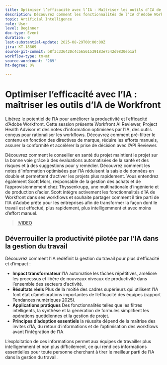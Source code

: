 ```yaml
---
title: Optimiser l’efficacité avec l’IA - Maîtriser les outils d’IA de Workfront
description: Découvrez comment les fonctionnalités de l’IA d’Adobe Workfront telles que la fonctionnalité « Catch Me Up », la synthèse et la génération de formules permettent d’automatiser les tâches, d’optimiser les workflows et de stimuler la productivité.
topic: Artificial Intelligence
role: User
level: Beginner
doc-type: Event
duration: 0
last-substantial-update: 2025-08-29T00:00:00Z
jira: KT-18869
source-git-commit: b8f3c336420c4c56561539183e7542d9830eb1af
workflow-type: tm+mt
source-wordcount: '289'
ht-degree: 0%

---
```



# Optimiser l’efficacité avec l’IA : maîtriser les outils d’IA de Workfront

Libérez le potentiel de l’IA pour améliorer la productivité et l’efficacité d’Adobe Workfront. Cette session présente Workfront AI Reviewer, Project Health Advisor et des notes d’information optimisées par l’IA, des outils conçus pour rationaliser les workflows. Découvrez comment pré-filtrer le contenu en fonction des directives de marque, réduire les efforts manuels, assurer la conformité et accélérer la prise de décision avec l’API Reviewer.

Découvrez comment le conseiller en santé du projet maintient le projet sur la bonne voie grâce à des évaluations automatisées de la santé et des risques et à des suggestions pour y remédier. Découvrez comment les notes d’information optimisées par l’IA réduisent la saisie de données en double et permettent d’activer les projets plus rapidement. Vous entendrez également Scott Mors, responsable de la gestion des achats et de l’approvisionnement chez Thyssenkrupp, une multinationale d’ingénierie et de production d’acier. Scott intègre activement les fonctionnalités d’IA de Workfront dans ses workflows et souhaite partager comment il tire parti de l’IA d’Adobe prête pour les entreprises afin de transformer la façon dont le travail est effectué, plus rapidement, plus intelligemment et avec moins d’effort manuel.

>[!VIDEO](https://video.tv.adobe.com/v/3471393/?learn=on&enablevpops)

## Déverrouiller la productivité pilotée par l’IA dans la gestion du travail

Découvrez comment l’IA redéfinit la gestion du travail pour plus d’efficacité et d’impact :

* **Impact transformateur** l’IA automatise les tâches répétitives, améliore les processus et libère de nouveaux niveaux de productivité dans l’ensemble des secteurs d’activité.
* **Résultats réels** Plus de la moitié des cadres supérieurs qui utilisent l’IA font état d’améliorations importantes de l’efficacité des équipes (rapport Tendances numériques 2025).
* **Applications pratiques** Des fonctionnalités telles que les filtres intelligents, la synthèse et la génération de formules simplifient les opérations quotidiennes et la gestion de projet.
* **Principes d’adoption essentiels** la réussite dépend de la maîtrise des invites d’IA, du retour d’informations et de l’optimisation des workflows avant l’intégration de l’IA.

L’exploitation de ces informations permet aux équipes de travailler plus intelligemment et non plus difficilement, ce qui rend ces informations essentielles pour toute personne cherchant à tirer le meilleur parti de l’IA dans la gestion du travail.
